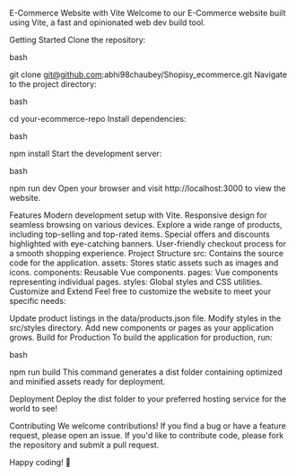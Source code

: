 
E-Commerce Website with Vite
Welcome to our E-Commerce website built using Vite, a fast and opinionated web dev build tool.

Getting Started
Clone the repository:

bash
 
git clone git@github.com:abhi98chaubey/Shopisy_ecommerce.git
Navigate to the project directory:

bash
 
cd your-ecommerce-repo
Install dependencies:

bash
 
npm install
Start the development server:

bash
 
npm run dev
Open your browser and visit http://localhost:3000 to view the website.

Features
Modern development setup with Vite.
Responsive design for seamless browsing on various devices.
Explore a wide range of products, including top-selling and top-rated items.
Special offers and discounts highlighted with eye-catching banners.
User-friendly checkout process for a smooth shopping experience.
Project Structure
src: Contains the source code for the application.
assets: Stores static assets such as images and icons.
components: Reusable Vue components.
pages: Vue components representing individual pages.
styles: Global styles and CSS utilities.
Customize and Extend
Feel free to customize the website to meet your specific needs:

Update product listings in the data/products.json file.
Modify styles in the src/styles directory.
Add new components or pages as your application grows.
Build for Production
To build the application for production, run:

bash
 
npm run build
This command generates a dist folder containing optimized and minified assets ready for deployment.

Deployment
Deploy the dist folder to your preferred hosting service for the world to see!

Contributing
We welcome contributions! If you find a bug or have a feature request, please open an issue. If you'd like to contribute code, please fork the repository and submit a pull request.

Happy coding! 🚀